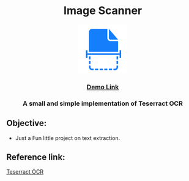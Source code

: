 <h1 align="center">Image Scanner</h1>
<p align="center">
  <img  alt="image-scanner-logo" height="128px" width="128px" src="https://raw.githubusercontent.com/Mondal10/image-scanner/master/assets/images/logo.png">
</p>
<h3 align="center"><a href="https://mondal10.github.io/image-scanner/">Demo Link</a></h3>

<h3 align="center">A small and simple implementation of Teserract OCR</h3>

## Objective:
- Just a Fun little project on text extraction.

## Reference link:
[Teserract OCR](https://tesseract.projectnaptha.com/)
